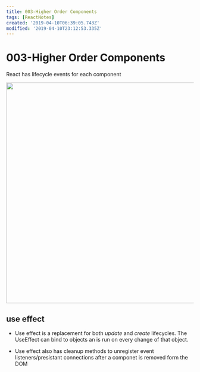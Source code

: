 ```yaml
---
title: 003-Higher Order Components
tags: [ReactNotes]
created: '2019-04-10T06:39:05.743Z'
modified: '2019-04-10T23:12:53.335Z'
---
```


# 003-Higher Order Components
React has lifecycle events for each component 

<p align="center">
  <img src="@attachment/react_notes/react-hooks.png" width="592">
</p>


## use effect 

* Use effect is a replacement for both _update_ and _create_ lifecycles. The UseEffect can bind to objects an is run on every change of that object. 

* Use effect also has cleanup methods to unregister event listeners/presistant connections after a componet is removed form the DOM



